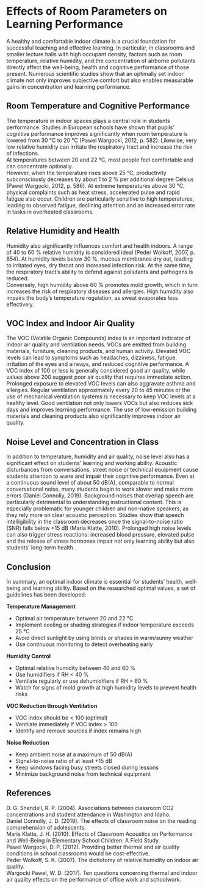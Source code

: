 # Effects of Room Parameters on Learning Performance

A healthy and comfortable indoor climate is a crucial foundation for successful teaching and effective learning. In particular, in classrooms and smaller lecture halls with high occupant density, factors such as room temperature, relative humidity, and the concentration of airborne pollutants directly affect the well-being, health and cognitive performance of those present. Numerous scientific studies show that an optimally set indoor climate not only improves subjective comfort but also enables measurable gains in concentration and learning performance.

## Room Temperature and Cognitive Performance

The temperature in indoor spaces plays a central role in students performance. Studies in European schools have shown that pupils’ cognitive performance improves significantly when room temperature is lowered from 30 °C to 20 °C (Pawel Wargocki, 2012, p. 582). Likewise, very low relative humidity can irritate the respiratory tract and increase the risk of infections.  
At temperatures between 20 and 22 °C, most people feel comfortable and can concentrate optimally.  
However, when the temperature rises above 25 °C, productivity subconsciously decreases by about 1 to 2 % per additional degree Celsius (Pawel Wargocki, 2012, p. 586). At extreme temperatures above 30 °C, physical complaints such as heat stress, accelerated pulse and rapid fatigue also occur. Children are particularly sensitive to high temperatures, leading to observed fatigue, declining attention and an increased error rate in tasks in overheated classrooms.

## Relative Humidity and Health

Humidity also significantly influences comfort and health indoors. A range of 40 to 60 % relative humidity is considered ideal (Peder Wolkoff, 2007, p. 854). At humidity levels below 30 %, mucous membranes dry out, leading to irritated eyes, dry throat and increased infection risk. At the same time, the respiratory tract’s ability to defend against pollutants and pathogens is reduced.  
Conversely, high humidity above 60 % promotes mold growth, which in turn increases the risk of respiratory diseases and allergies. High humidity also impairs the body’s temperature regulation, as sweat evaporates less effectively.

## VOC Index and Indoor Air Quality

The VOC (Volatile Organic Compounds) index is an important indicator of indoor air quality and ventilation needs. VOCs are emitted from building materials, furniture, cleaning products, and human activity. Elevated VOC levels can lead to symptoms such as headaches, dizziness, fatigue, irritation of the eyes and airways, and reduced cognitive performance. A VOC index of 100 or less is generally considered good air quality, while values above 200 suggest poor air quality that requires immediate action. Prolonged exposure to elevated VOC levels can also aggravate asthma and allergies.
Regular ventilation approximately every 20 to 45 minutes or the use of mechanical ventilation systems is necessary to keep VOC levels at a healthy level. Good ventilation not only lowers VOCs but also reduces sick days and improves learning performance. The use of low-emission building materials and cleaning products also significantly improves indoor air quality.

## Noise Level and Concentration in Class

In addition to temperature, humidity and air quality, noise level also has a significant effect on students’ learning and working ability. Acoustic disturbances from conversations, street noise or technical equipment cause students attention to wane and impair their cognitive performance. Even at a continuous sound level of about 50 dB(A), comparable to normal conversational noise, many students begin to work slower and make more errors (Daniel Connolly, 2019). Background noises that overlap speech are particularly detrimental to understanding instructional content. This is especially problematic for younger children and non-native speakers, as they rely more on clear acoustic perception. Studies show that speech intelligibility in the classroom decreases once the signal-to-noise ratio (SNR) falls below +15 dB (Maria Klatte, 2010). Prolonged high noise levels can also trigger stress reactions: increased blood pressure, elevated pulse and the release of stress hormones impair not only learning ability but also students’ long-term health.

## Conclusion

In summary, an optimal indoor climate is essential for students’ health, well-being and learning ability. Based on the researched optimal values, a set of guidelines has been developed:

**Temperature Management**  
- Optimal air temperature between 20 and 22 °C  
- Implement cooling or shading strategies if indoor temperature exceeds 25 °C  
- Avoid direct sunlight by using blinds or shades in warm/sunny weather  
- Use continuous monitoring to detect overheating early  

**Humidity Control**  
- Optimal relative humidity between 40 and 60 %  
- Use humidifiers if RH < 40 %  
- Ventilate regularly or use dehumidifiers if RH > 60 %  
- Watch for signs of mold growth at high humidity levels to prevent health risks  

**VOC Reduction through Ventilation**  
- VOC index should be < 100 (optimal)  
- Ventilate immediately if VOC index > 100  
- Identify and remove sources if index remains high  

**Noise Reduction**  
- Keep ambient noise at a maximum of 50 dB(A)  
- Signal-to-noise ratio of at least +15 dB  
- Keep windows facing busy streets closed during lessons  
- Minimize background noise from technical equipment  

## References

D. G. Shendell, R. P. (2004). Associations between classroom CO2 concentrations and student attendance in Washington and Idaho.  
Daniel Connolly, J. D. (2019). The effects of classroom noise on the reading comprehension of adolescents.  
Maria Klatte, J. H. (2010). Effects of Classroom Acoustics on Performance and Well-Being in Elementary School Children: A Field Study.  
Pawel Wargocki, D. P. (2012). Providing better thermal and air quality conditions in school classrooms would be cost-effective.  
Peder Wolkoff, S. K. (2007). The dichotomy of relative humidity on indoor air quality.  
Wargocki Pawel, W. D. (2017). Ten questions concerning thermal and indoor air quality effects on the performance of office work and schoolwork.  
